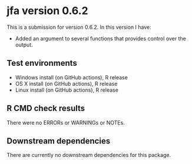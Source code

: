 # jfa version 0.6.2

This is a submission for version 0.6.2. In this version I have:

* Added an argument to several functions that provides control over the output.

## Test environments

* Windows install (on GitHub actions), R release
* OS X install (on GitHub actions), R release
* Linux install (on GitHub actions), R release

## R CMD check results
There were no ERRORs or WARNINGs or NOTEs.

## Downstream dependencies
There are currently no downstream dependencies for this package.
